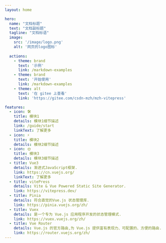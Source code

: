 ```yaml
---
layout: home

hero:
  name: "文档标题"
  text: "文档副标题"
  tagline: "文档标语"
  image:
    src: '/image/logo.png'
    alt: '网页的logo图标'
  
  actions:
    - theme: brand
      text: '示例'
      link: /markdown-examples
    - theme: brand
      text: '开始使用'
      link: /markdown-examples
    - theme: alt
      text: '在 gitee 上查看'
      link: 'https://gitee.com/csdn-mzh/mzh-vitepress'

features:
  - icon: 🛠️
    title: 模块1
    details: 模块1细节描述
    link: /guide/start
    linkText: 了解更多
  - icon: ⚡️
    title: 模块2
    details: 模块2细节描述
  - icon: 🌞
    title: 模块3
    details: 模块3细节描述
  - title: Vue3
    details: 渐进式JavaScript框架.
    link: https://cn.vuejs.org/
    linkText: 了解更多
  - title: vitePress
    details: Vite & Vue Powered Static Site Generator.
    link: https://vitepress.dev/
  - title: Pinia
    details: 符合直觉的Vue.js 状态管理库.
    link: https://pinia.vuejs.org/zh/
  - title: Vuex
    details: 是一个专为 Vue.js 应用程序开发的状态管理模式.
    link: https://vuex.vuejs.org/zh/
  - title: Vue Router
    details: Vue.js 的官方路由,为 Vue.js 提供富有表现力、可配置的、方便的路由.
    link: https://router.vuejs.org/zh/
---
```


